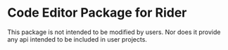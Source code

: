 # Code Editor Package for Rider

This package is not intended to be modified by users. Nor does it provide any api intended to be included in user
projects.